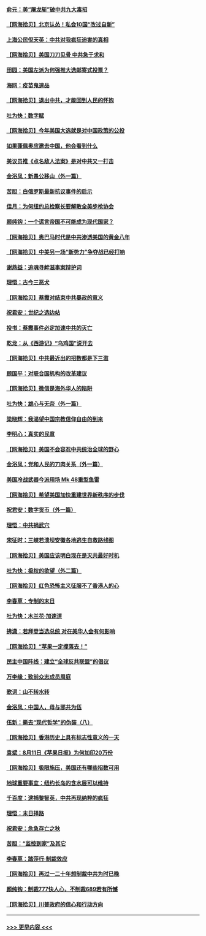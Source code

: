 #### [俞元：美“屠龙斩”破中共九大毒招](../pages/nsc993/n12357822.md?t=08261502) 
#### [【网海拾贝】北京认怂！私会10国“改过自新”](../pages/nsc993/n12357784.md?t=08261502) 
#### [上海公民倪天英：中共对我疯狂迫害的真相](../pages/nsc993/n12356341.md?t=08261502) 
#### [【网海拾贝】美国刀刀见骨 中共急于求和](../pages/nsc993/n12355511.md?t=08261502) 
#### [田园：美国左派为何强推大选邮寄式投票？](../pages/nsc993/n12352963.md?t=08261502) 
#### [海网：疫苗鬼速品](../pages/nsc993/n12354438.md?t=08261502) 
#### [【网海拾贝】退出中共，才能回到人民的怀抱](../pages/nsc993/n12352634.md?t=08261502) 
#### [吐为快：数字赋](../pages/nsc993/n12352317.md?t=08261502) 
#### [【网海拾贝】今年美国大选就是对中国政策的公投](../pages/nsc993/n12350973.md?t=08261502) 
#### [如果蓬佩奥应邀去中国，他会看到什么](../pages/nsc993/n12350945.md?t=08261502) 
#### [美议员推《点名敌人法案》是对中共又一打击](../pages/nsc993/n12350765.md?t=08261502) 
#### [金浴凤：新愚公移山（外一篇）](../pages/nsc993/n12350253.md?t=08261502) 
#### [苦胆：白俄罗斯最新抗议事件的启示](../pages/nsc993/n12349989.md?t=08261502) 
#### [佳月：为何纽约总检察长要解散全美步枪协会](../pages/nsc993/n12349939.md?t=08261502) 
#### [颜纯钩：一个谎言帝国不可能成为现代国家？](../pages/nsc993/n12349898.md?t=08261502) 
#### [【网海拾贝】奥巴马时代是中共渗透美国的黄金八年](../pages/nsc993/n12349284.md?t=08261502) 
#### [【网海拾贝】中美另一场“新势力”争夺战已经打响](../pages/nsc993/n12346998.md?t=08261502) 
#### [谢燕益：追魂寻衅滋事案辩护词](../pages/nsc993/n12346892.md?t=08261502) 
#### [理悟：古今三恶犬](../pages/nsc993/n12345190.md?t=08261502) 
#### [【网海拾贝】蔡霞对结束中共暴政的意义](../pages/nsc993/n12344263.md?t=08261502) 
#### [祝君安：世纪之选边站](../pages/nsc993/n12342382.md?t=08261502) 
#### [投书：蔡霞事件必定加速中共的灭亡](../pages/nsc993/n12341881.md?t=08261502) 
#### [乾龙：从《西游记》“乌鸡国”说开去](../pages/nsc993/n12341690.md?t=08261502) 
#### [【网海拾贝】中共最近出的招数都是下三滥](../pages/nsc993/n12341593.md?t=08261502) 
#### [顾国平：对联合国机构的改革建议](../pages/nsc993/n12339928.md?t=08261502) 
#### [【网海拾贝】微信是海外华人的陷阱](../pages/nsc993/n12338868.md?t=08261502) 
#### [吐为快：雄心与无奈（外一篇）](../pages/nsc993/n12338132.md?t=08261502) 
#### [梁晓辉：我渴望中国宗教信仰自由的到来](../pages/nsc993/n12336657.md?t=08261502) 
#### [李明心：真实的民意](../pages/nsc993/n12336089.md?t=08261502) 
#### [【网海拾贝】美国不会容忍中共统治全球的野心](../pages/nsc993/n12336063.md?t=08261502) 
#### [金浴凤：党和人民的刀肉关系（外一篇）](../pages/nsc993/n12335834.md?t=08261502) 
#### [美国冷战武器今派用场 Mk 48重型鱼雷](../pages/nsc993/n12335354.md?t=08261502) 
#### [【网海拾贝】希望美国加快重建世界新秩序的步伐](../pages/nsc993/n12334224.md?t=08261502) 
#### [祝君安：数字货币（外一篇）](../pages/nsc993/n12334186.md?t=08261502) 
#### [理悟：中共祸武穴](../pages/nsc993/n12333962.md?t=08261502) 
#### [宋征时：三峡若溃坝安徽各地逃生自救路线图](../pages/nsc993/n12332450.md?t=08261502) 
#### [【网海拾贝】美国应该明白现在是灭共最好时机](../pages/nsc993/n12332313.md?t=08261502) 
#### [吐为快：极权的欲望（外二篇）](../pages/nsc993/n12332089.md?t=08261502) 
#### [【网海拾贝】红色恐怖主义征服不了香港人的心](../pages/nsc993/n12329296.md?t=08261502) 
#### [李春草：专制的末日](../pages/nsc993/n12329079.md?t=08261502) 
#### [吐为快：木兰花‧加速道](../pages/nsc993/n12327366.md?t=08261502) 
#### [拂潇：若拜登当选总统 对在美华人会有何影响](../pages/nsc993/n12295996.md?t=08261502) 
#### [【网海拾贝】“苹果一定撑落去！”](../pages/nsc993/n12326784.md?t=08261502) 
#### [民主中国阵线：建立“全球反共联盟”的倡议](../pages/nsc993/n12324177.md?t=08261502) 
#### [万李缘：致前众志成员周庭](../pages/nsc993/n12324635.md?t=08261502) 
#### [歌词：山不转水转](../pages/nsc993/n12324599.md?t=08261502) 
#### [金浴凤：中国人，毋与邪共为伍](../pages/nsc993/n12324257.md?t=08261502) 
#### [伍新：撕去“现代哲学”的伪装（八）](../pages/nsc993/n12324188.md?t=08261502) 
#### [【网海拾贝】香港历史上具有标志性意义的一天](../pages/nsc993/n12324021.md?t=08261502) 
#### [袁斌：8月11日《苹果日报》为何加印20万份](../pages/nsc993/n12323955.md?t=08261502) 
#### [【网海拾贝】极限施压，美国还有哪些招数可用](../pages/nsc993/n12322512.md?t=08261502) 
#### [地球重要事宜：纽约长岛的含水层可以维持](../pages/nsc993/n12321844.md?t=08261502) 
#### [千百度：逮捕黎智英，中共再现纳粹的疯狂](../pages/nsc993/n12321777.md?t=08261502) 
#### [理悟：末日择路](../pages/nsc993/n12320812.md?t=08261502) 
#### [祝君安：危急存亡之秋](../pages/nsc993/n12320795.md?t=08261502) 
#### [苦胆：“监控到家”及其它](../pages/nsc993/n12320751.md?t=08261502) 
#### [李春草：踏莎行·制裁效应](../pages/nsc993/n12318290.md?t=08261502) 
#### [【网海拾贝】再过一二十年想制裁中共为时已晚](../pages/nsc993/n12318195.md?t=08261502) 
#### [颜纯钩：制裁777快人心，不制裁689若有所憾](../pages/nsc993/n12316912.md?t=08261502) 
#### [【网海拾贝】川普政府的信心和行动方向](../pages/nsc993/n12316673.md?t=08261502) 

----
#### [ >>> 更早内容 <<< ](../indexes/nsc993-earlier.md)
